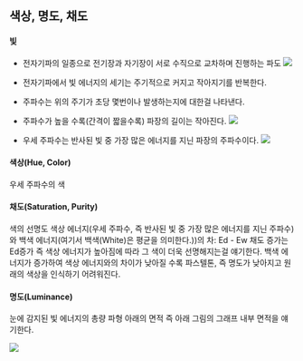 ## 색상, 명도, 채도

#### 빛

- 전자기파의 일종으로 전기장과 자기장이 서로 수직으로 교차하며 진행하는 파도
  <img src="https://t1.daumcdn.net/cfile/tistory/2768644A522AF3FD28">
- 전자기파에서 빛 에너지의 세기는 주기적으로 커지고 작아지기를 반복한다.
- 주파수는 위의 주기가 초당 몇번이나 발생하는지에 대한걸 나타낸다.
- 주파수가 높을 수록(간격이 짧을수록) 파장의 길이는 작아진다.
  <img src="https://mblogthumb-phinf.pstatic.net/20100825_260/copleon_12827436407948DgzS_JPEG/180239_0.gif?type=w800">

- 우세 주파수는 반사된 빛 중 가장 많은 에너지를 지닌 파장의 주파수이다.
  <img src="https://lh4.googleusercontent.com/DMfOiw4Zx8tqBKJcS2XMpBqkV3ltcm_dukLet4pTMMWR5B2aDQqwTWf1Jey7Gumamg07mK75jfihs5GX2-7dWv_SBHWh0UODhRA2pOywtgwMS9GMVufOBI_9kBDRQFxBtwM9g5GK">

#### 색상(Hue, Color)

우세 주파수의 색

#### 채도(Saturation, Purity)

색의 선명도
색상 에너지(우세 주파수, 즉 반사된 빛 중 가장 많은 에너지를 지닌 주파수)와 백색 에너지(여기서 백색(White)은 평균을 의미한다.))의 차: Ed - Ew
채도 증가는 Ed증가 즉 색상 에너지가 높아짐에 따라 그 색이 더욱 선명해지는걸 얘기한다.
백색 에너지가 증가하여 색상 에너지와의 차이가 낮아질 수록 파스텔톤, 즉 명도가 낮아지고 원래의 색상을 인식하기 어려워진다.

#### 명도(Luminance)

눈에 감지된 빛 에너지의 총량
파형 아래의 면적
즉 아래 그림의 그래프 내부 면적을 얘기한다.

<img src="https://t1.daumcdn.net/cfile/tistory/999CE73E5ADC404D10">
